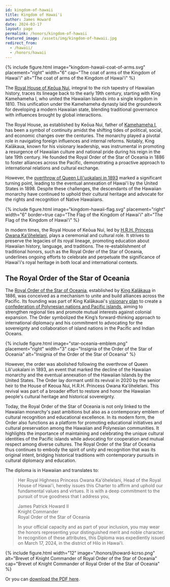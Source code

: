 ```yaml
---
id: kingdom-of-hawaii
title: Kingdom of Hawai'i
author: James Howard
date: 2024-03-17
layout: page
permalink: /honors/kingdom-of-hawaii
featured_image: /assets/img/kingdom-of-hawaii.jpg
redirect_from:
  - /hawaii/
  - /honors/hawaii
---
```


{% include figure.html image="kingdom-hawaii-coat-of-arms.svg" placement="right" width="6"
cap="The coat of arms of the Kingdom of Hawai'i"
alt="The coat of arms of the Kingdom of Hawai'i" %}

The [Royal House of Keōua Nui](https://www.crownofhawaii.com/),
integral to the rich tapestry of Hawaiian history, traces its lineage
back to the early 19th century, starting with King Kamehameha I,
who united the Hawaiian Islands into a single kingdom in 1810. This
unification under the Kamehameha dynasty laid the groundwork for
developing a modern Hawaiian state, blending traditional governance
with influences brought by global interactions.

The Royal House, as established by Keōua Nui, father of [Kamehameha
I](https://www.gohawaii.com/culture/history/king-kamehameha), has
been a symbol of continuity amidst the shifting tides of political,
social, and economic changes over the centuries. The monarchy played
a pivotal role in navigating foreign influences and internal reforms.
Notably, King Kalākaua, known for his visionary leadership, was
instrumental in promoting a resurgence of Hawaiian culture and
national pride during his reign in the late 19th century. He founded
the Royal Order of the Star of Oceania in 1886 to foster alliances
across the Pacific, demonstrating a proactive approach to international
relations and cultural exchange.

However, the [overthrow of Queen Lili'uokalani in
1893](https://www.zinnedproject.org/news/tdih/queen-liliuokalani-overthrown/)
marked a significant turning point, leading to the eventual annexation
of Hawai'i by the United States in 1898. Despite these challenges,
the descendants of the Hawaiian monarchy have continued to uphold
their cultural heritage and advocate for the rights and recognition
of Native Hawaiians.

{% include figure.html image="kingdom-hawaii-flag.svg" placement="right" width="6" border=true
cap="The Flag of the Kingdom of Hawai'i"
alt="The Flag of the Kingdom of Hawai'i" %}

In modern times, the Royal House of Keōua Nui, led by [H.R.H.
Princess Owana Kaʻōhelelani](https://en.wikipedia.org/wiki/Owana_Salazar),
plays a ceremonial and cultural role. It strives to preserve the
legacies of its royal lineage, promoting education about Hawaiian
history, language, and traditions. The re-establishment of traditional
honors, such as the Royal Order of the Star of Oceania, underlines
ongoing efforts to celebrate and perpetuate the significance of
Hawai'i's royal heritage in both local and international contexts.

## The Royal Order of the Star of Oceania 

The [Royal Order of the Star of
Oceania](https://uchterhous.org/knights-2/elementor-1149/hawaii/),
established by [King
Kalākaua](https://www.wbur.org/endlessthread/2018/08/10/david-kalakaua) in
1886, was conceived as a mechanism to unite and build alliances
across the Pacific. Its founding was part of King Kalākauai's [visionary
plan](https://imagesofoldhawaii.com/polynesian-confederacy/)
to create a [confederation of Polynesian nations and Pacific
islands](https://worldhistoryconnected.press.uillinois.edu/8.3/forum_cook.html),
aiming to strengthen regional ties and promote mutual interests
against colonial expansion. The Order symbolized the King’s
forward-thinking approach to international diplomacy and his
commitment to advocating for the sovereignty and collaboration of
island nations in the Pacific and Indian Oceans.

{% include figure.html image="star-oceania-emblem.png" placement="right" width="3"
cap="Insignia of the Order of the Star of Oceania"
alt="Insignia of the Order of the Star of Oceania" %}

However, the order was abolished following the overthrow of Queen
Lili'uokalani in 1893, an event that marked the decline of the
Hawaiian monarchy and the eventual annexation of the Hawaiian Islands
by the United States. The Order lay dormant until its revival in
2020 by the senior heir to the House of Keoua Nui, H.R.H. Princess
Owana Ka'ōhelelani. This revival was part of a broader effort to
restore and honor the Hawaiian people's cultural heritage and
historical sovereignty.

Today, the Royal Order of the Star of Oceania is not only linked
to the Hawaiian monarchy's past ambitions but also as a contemporary
emblem of cultural recognition and educational excellence.  In its
modern form, the Order also functions as a platform for promoting
educational initiatives and cultural preservation among the Hawaiian
and Polynesian communities. It highlights the importance of maintaining
and celebrating the unique cultural identities of the Pacific islands
while advocating for cooperation and mutual respect among diverse
cultures. The Royal Order of the Star of Oceania thus continues to
embody the spirit of unity and recognition that was its original
intent, bridging historical traditions with contemporary pursuits
in cultural diplomacy and education.

The diploma is in Hawaiian and translates to:

> Her Royal Highness Princess Owana Ka'öhelelani, Head of the Royal
> House of Hawai'i, hereby issues this Charter to affirm and uphold
> our fundamental values and virtues. It is with a deep commitment
> to the pursuit of true goodness that I address you,
>
> James Patrick Howard II<br/>
> Knight Commander<br/>
> Royal Order of the Star of Oceania
>
> In your official capacity and as part of your inclusion, you may
> wear the honors representing your distinguished merit and noble 
> character.  In recognition of these attributes, this Diploma was 
> expediently issued on March 17, 2024, in the district of Hilo in 
> Hawai'i.

{% include figure.html width="12"
   image="/honors/jhoward-kcrso.png" 
   alt="Brevet of Knight Commander of Royal Order of the Star of Oceania"
   cap="Brevet of Knight Commander of Royal Order of the Star of Oceania" %}
   
Or you can [download the PDF here](/assets/img/honors/jhoward-kcrso.pdf).
